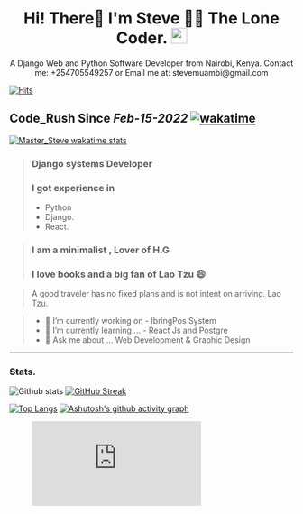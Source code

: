 
<h1 align="center">
  Hi! There👋 I'm Steve 👨‍💻 The Lone Coder. 
  <img src="https://media.giphy.com/media/hvRJCLFzcasrR4ia7z/giphy.gif" width="28">
</h1>
<p align='center'>
  A Django Web and Python Software Developer from Nairobi, Kenya.
  Contact me: +254705549257 or Email me at: stevemuambi@gmail.com
</p>


<p align='center'>

[![Hits](https://hits.seeyoufarm.com/api/count/incr/badge.svg?url=https%3A%2F%2Fgithub.com%2Fstevescilar&count_bg=%23074771&title_bg=%23555555&icon=&icon_color=%23E7E7E7&title=Profile+Visits&edge_flat=false)](https://hits.seeyoufarm.com)

</p>



<p align='center'>

## Code_Rush Since ***Feb-15-2022*** [![wakatime](https://wakatime.com/badge/user/563ecbb7-89c4-4563-82c1-258e14191d74.svg)](https://wakatime.com/@563ecbb7-89c4-4563-82c1-258e14191d74) 
>

[![Master_Steve wakatime stats](https://github-readme-stats.vercel.app/api/wakatime?username=Master_Steve)](https://github.com/stevescilar/stevescilar)

</p>

> ### Django systems Developer 
> ### I got experience in
>    -  Python
>    -  Django. 
>    -  React. 

> ### I am a minimalist , Lover of H.G 
> ### I love books and a big fan of Lao Tzu 😄


 
> A good traveler has no fixed plans and is not intent on arriving.
  Lao Tzu. 

> - 🔭 I’m currently working on -   IbringPos System
> - 🌱 I’m currently learning ... - React Js and Postgre
> - 💬 Ask me about ... Web Development & Graphic Design
>
-----------------------------------------------------------------------------------------------------------------
### Stats. 
![Github stats](https://github-readme-stats.vercel.app/api?username=stevescilar&theme=cobalt&show_icons=true)
[![GitHub Streak](https://github-readme-streak-stats.herokuapp.com?user=stevescilar&theme=synthwave&date_format=j%20M%5B%20Y%5D)](https://git.io/streak-stats)

[![Top Langs](https://github-readme-stats.vercel.app/api/top-langs/?username=stevescilar)](https://github.com/stevescilar/github-readme-stats)
[![Ashutosh's github activity graph](https://activity-graph.herokuapp.com/graph?username=stevescilar&theme=react-dark)](https://github.com/stevescilar/github-readme-activity-graph)





<figure><embed src="https://wakatime.com/share/@Master_Steve/6d044235-b3e1-4507-8aa0-613db28c680c.svg"></embed></figure>


